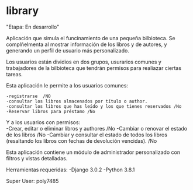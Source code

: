 # library
"Etapa: En desarrollo"


Aplicación que simula el funcinamiento de una pequeña bilbioteca. Se complñelmenta al mostrar información de los libros y de autores, y generando un perfil de usuario más personalizado.

Los usuarios están dividios en dos grupos, usurarios comunes y trabajadores de la bilbioteca que tendrán permisos para realiazar ciertas tareas. 

Esta aplicación le permite a los usuarios comunes:
    
    -registrarse  /NO
    -consultar los libros almacenados por título o author.
    -consultar los libros que has leído y los que tienes reservados /No
    -Reservar libros para préstamo /No
    


Y a los usuarios con permisos:   
    -Crear, editar o eliminar libros y authores /No
    -Cambiar o renovar el estado de los libros /No
    -Cambiar y consultar el estado de todos los libros (resaltando los libros con fechas de devolución vencidas).  /No

    
Esta aplicación contiene un módulo de administrador personalizado con filtros y vistas detalladas. 

Herramientas requeridas:
 -Django  3.0.2
 -Python 3.8.1

Super User: poly7485
